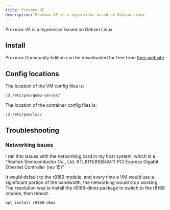 ```yaml
---
title: Proxmox VE
description: Proxmox VE is a hypervisor based on Debian Linux
---
```


Proxmox VE is a hypervisor based on Debian Linux

## Install

Proxmox Community Edition can be downloaded for free from [their website](https://www.proxmox.com/en/)

## Config locations

The location of the VM config files is:

```bash
cd /etc/pve/qemu-server/
```

The location of the container config files is:

```bash
cd /etc/pve/lxc/
```

## Troubleshooting

### Networking issues

I ran into issues with the networking card in my host system, which is a "Realtek Semiconductor Co., Ltd. RTL8111/8168/8411 PCI Express Gigabit Ethernet Controller (rev 15)"

It would default to the r8169 module, and every time a VM would use a significant portion of the bandwidth, the networking would stop working. The resolution was to install the r8168-dkms package to switch to the r8168 module, then reboot.

```bash
apt install r8168-dkms
```

